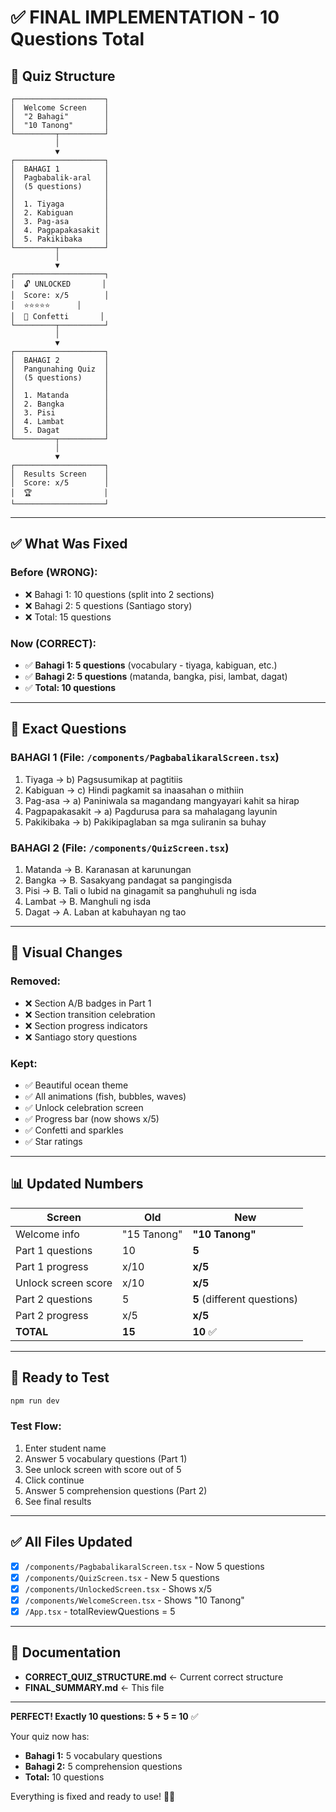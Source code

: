 # ✅ FINAL IMPLEMENTATION - 10 Questions Total

## 🎯 Quiz Structure

```
┌────────────────────┐
│  Welcome Screen    │
│  "2 Bahagi"        │
│  "10 Tanong"       │
└─────────┬──────────┘
          │
          ▼
┌────────────────────┐
│  BAHAGI 1          │
│  Pagbabalik-aral   │
│  (5 questions)     │
│                    │
│  1. Tiyaga         │
│  2. Kabiguan       │
│  3. Pag-asa        │
│  4. Pagpapakasakit │
│  5. Pakikibaka     │
└─────────┬──────────┘
          │
          ▼
┌────────────────────┐
│  🔓 UNLOCKED       │
│  Score: x/5        │
│  ⭐⭐⭐⭐⭐      │
│  🎉 Confetti       │
└─────────┬──────────┘
          │
          ▼
┌────────────────────┐
│  BAHAGI 2          │
│  Pangunahing Quiz  │
│  (5 questions)     │
│                    │
│  1. Matanda        │
│  2. Bangka         │
│  3. Pisi           │
│  4. Lambat         │
│  5. Dagat          │
└─────────┬──────────┘
          │
          ▼
┌────────────────────┐
│  Results Screen    │
│  Score: x/5        │
│  🏆                │
└────────────────────┘
```

---

## ✅ What Was Fixed

### Before (WRONG):
- ❌ Bahagi 1: 10 questions (split into 2 sections)
- ❌ Bahagi 2: 5 questions (Santiago story)
- ❌ Total: 15 questions

### Now (CORRECT):
- ✅ **Bahagi 1: 5 questions** (vocabulary - tiyaga, kabiguan, etc.)
- ✅ **Bahagi 2: 5 questions** (matanda, bangka, pisi, lambat, dagat)
- ✅ **Total: 10 questions**

---

## 📝 Exact Questions

### BAHAGI 1 (File: `/components/PagbabalikaralScreen.tsx`)

1. Tiyaga → b) Pagsusumikap at pagtitiis
2. Kabiguan → c) Hindi pagkamit sa inaasahan o mithiin
3. Pag-asa → a) Paniniwala sa magandang mangyayari kahit sa hirap
4. Pagpapakasakit → a) Pagdurusa para sa mahalagang layunin
5. Pakikibaka → b) Pakikipaglaban sa mga suliranin sa buhay

### BAHAGI 2 (File: `/components/QuizScreen.tsx`)

1. Matanda → B. Karanasan at karunungan
2. Bangka → B. Sasakyang pandagat sa pangingisda
3. Pisi → B. Tali o lubid na ginagamit sa panghuhuli ng isda
4. Lambat → B. Manghuli ng isda
5. Dagat → A. Laban at kabuhayan ng tao

---

## 🎨 Visual Changes

### Removed:
- ❌ Section A/B badges in Part 1
- ❌ Section transition celebration
- ❌ Section progress indicators
- ❌ Santiago story questions

### Kept:
- ✅ Beautiful ocean theme
- ✅ All animations (fish, bubbles, waves)
- ✅ Unlock celebration screen
- ✅ Progress bar (now shows x/5)
- ✅ Confetti and sparkles
- ✅ Star ratings

---

## 📊 Updated Numbers

| Screen | Old | New |
|--------|-----|-----|
| Welcome info | "15 Tanong" | **"10 Tanong"** |
| Part 1 questions | 10 | **5** |
| Part 1 progress | x/10 | **x/5** |
| Unlock screen score | x/10 | **x/5** |
| Part 2 questions | 5 | **5** (different questions) |
| Part 2 progress | x/5 | **x/5** |
| **TOTAL** | **15** | **10** ✅

---

## 🚀 Ready to Test

```bash
npm run dev
```

### Test Flow:
1. Enter student name
2. Answer 5 vocabulary questions (Part 1)
3. See unlock screen with score out of 5
4. Click continue
5. Answer 5 comprehension questions (Part 2)
6. See final results

---

## ✅ All Files Updated

- [x] `/components/PagbabalikaralScreen.tsx` - Now 5 questions
- [x] `/components/QuizScreen.tsx` - New 5 questions  
- [x] `/components/UnlockedScreen.tsx` - Shows x/5
- [x] `/components/WelcomeScreen.tsx` - Shows "10 Tanong"
- [x] `/App.tsx` - totalReviewQuestions = 5

---

## 📖 Documentation

- **CORRECT_QUIZ_STRUCTURE.md** ← Current correct structure
- **FINAL_SUMMARY.md** ← This file

---

**PERFECT! Exactly 10 questions: 5 + 5 = 10** ✅

Your quiz now has:
- **Bahagi 1:** 5 vocabulary questions
- **Bahagi 2:** 5 comprehension questions
- **Total:** 10 questions

Everything is fixed and ready to use! 🎉🌊
